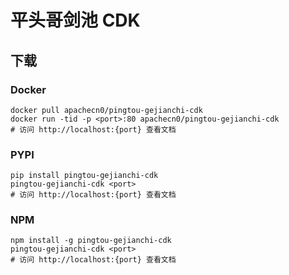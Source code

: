 # 平头哥剑池 CDK

## 下载

### Docker

```
docker pull apachecn0/pingtou-gejianchi-cdk
docker run -tid -p <port>:80 apachecn0/pingtou-gejianchi-cdk
# 访问 http://localhost:{port} 查看文档
```

### PYPI

```
pip install pingtou-gejianchi-cdk
pingtou-gejianchi-cdk <port>
# 访问 http://localhost:{port} 查看文档
```

### NPM

```
npm install -g pingtou-gejianchi-cdk
pingtou-gejianchi-cdk <port>
# 访问 http://localhost:{port} 查看文档
```